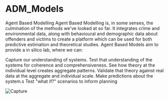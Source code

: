 # ADM_Models
Agent Based Modelling Agent Based Modelling is, in some senses, the culmination of the methods we've looked at so far. It integrates crime and environmental data, along with behavioural and demographic data about offenders and victims to create a platform which can be used for both predictive estimation and theoretical studies. Agent Based Models aim to provide a in silico lab, where we can:

Capture our understanding of systems.
Test that understanding of the systems for coherence and comprehensiveness.
See how theory at the individual level creates aggregate patterns.
Validate that theory against real data at the aggregate and individual scale.
Make predictions about the system.s
Test "what if?" scenarios to inform planning

![Capture](https://user-images.githubusercontent.com/63342826/80732195-a6aa3200-8b14-11ea-9370-f1c8dfbc9bf6.PNG)
